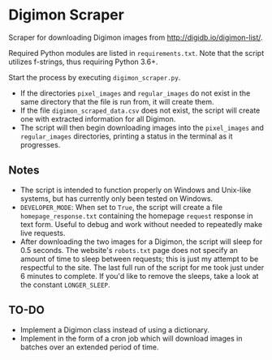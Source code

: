 # Digimon Scraper

Scraper for downloading Digimon images from http://digidb.io/digimon-list/.

Required Python modules are listed in `requirements.txt`. Note that the script utilizes f-strings, thus requiring Python 3.6+.

Start the process by executing `digimon_scraper.py`.
* If the directories `pixel_images` and `regular_images` do not exist in the same directory that the file is run from, it will create them.
* If the file `digimon_scraped_data.csv` does not exist, the script will create one with extracted information for all Digimon.
* The script will then begin downloading images into the `pixel_images` and `regular_images` directories, printing a status in the terminal as it progresses.

## Notes
* The script is intended to function properly on Windows and Unix-like systems, but has currently only been tested on Windows.
* `DEVELOPER_MODE`: When set to `True`, the script will create a file `homepage_response.txt` containing the homepage `request` response in text form. Useful to debug and work without needed to repeatedly make live requests.
* After downloading the two images for a Digimon, the script will sleep for 0.5 seconds. The website's `robots.txt` page does not specify an amount of time to sleep between requests; this is just my attempt to be respectful to the site. The last full run of the script for me took just under 6 minutes to complete. If you'd like to remove the sleeps, take a look at the constant `LONGER_SLEEP`.

## TO-DO
* Implement a Digimon class instead of using a dictionary.
* Implement in the form of a cron job which will download images in batches over an extended period of time.